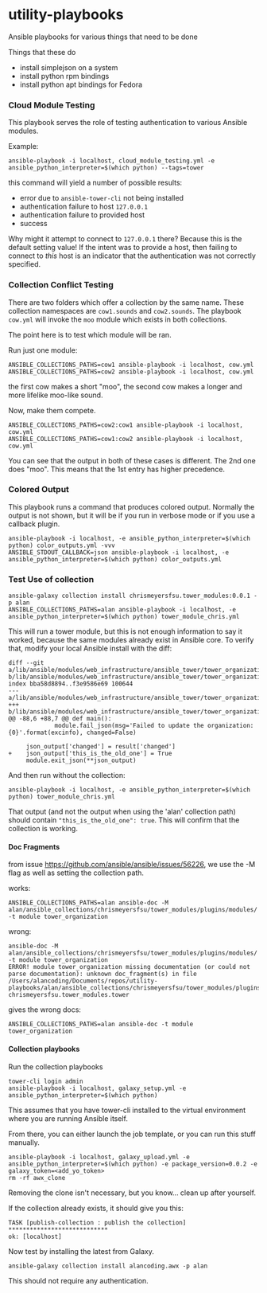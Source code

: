 # utility-playbooks
Ansible playbooks for various things that need to be done

Things that these do

 - install simplejson on a system
 - install python rpm bindings
 - install python apt bindings for Fedora

### Cloud Module Testing

This playbook serves the role of testing authentication to various
Ansible modules.

Example:

```
ansible-playbook -i localhost, cloud_module_testing.yml -e ansible_python_interpreter=$(which python) --tags=tower
```

this command will yield a number of possible results:

 - error due to `ansible-tower-cli` not being installed
 - authentication failure to host `127.0.0.1`
 - authentication failure to provided host
 - success

Why might it attempt to connect to `127.0.0.1` there? Because this is the
default setting value! If the intent was to provide a host, then failing
to connect to _this_ host is an indicator that the authentication was
not correctly specified.

### Collection Conflict Testing

There are two folders which offer a collection by the same name.
These collection namespaces are `cow1.sounds` and `cow2.sounds`.
The playbook `cow.yml` will invoke the `moo` module which exists in
both collections.

The point here is to test which module will be ran.

Run just one module:

```
ANSIBLE_COLLECTIONS_PATHS=cow1 ansible-playbook -i localhost, cow.yml
ANSIBLE_COLLECTIONS_PATHS=cow2 ansible-playbook -i localhost, cow.yml
```

the first cow makes a short "moo", the second cow makes a longer and
more lifelike moo-like sound.

Now, make them compete.

```
ANSIBLE_COLLECTIONS_PATHS=cow2:cow1 ansible-playbook -i localhost, cow.yml
ANSIBLE_COLLECTIONS_PATHS=cow1:cow2 ansible-playbook -i localhost, cow.yml
```

You can see that the output in both of these cases is different.
The 2nd one does "moo".
This means that the 1st entry has higher precedence.

### Colored Output

This playbook runs a command that produces colored output.
Normally the output is not shown, but it will be if you run in
verbose mode or if you use a callback plugin.

```
ansible-playbook -i localhost, -e ansible_python_interpreter=$(which python) color_outputs.yml -vvv
ANSIBLE_STDOUT_CALLBACK=json ansible-playbook -i localhost, -e ansible_python_interpreter=$(which python) color_outputs.yml
```

### Test Use of collection

```
ansible-galaxy collection install chrismeyersfsu.tower_modules:0.0.1 -p alan
ANSIBLE_COLLECTIONS_PATHS=alan ansible-playbook -i localhost, -e ansible_python_interpreter=$(which python) tower_module_chris.yml
```

This will run a tower module, but this is not enough information to say it worked,
because the same modules already exist in Ansible core. To verify that, modify
your local Ansible install with the diff:

```
diff --git a/lib/ansible/modules/web_infrastructure/ansible_tower/tower_organization.py b/lib/ansible/modules/web_infrastructure/ansible_tower/tower_organization.py
index bba58d8894..f3e9586e69 100644
--- a/lib/ansible/modules/web_infrastructure/ansible_tower/tower_organization.py
+++ b/lib/ansible/modules/web_infrastructure/ansible_tower/tower_organization.py
@@ -88,6 +88,7 @@ def main():
             module.fail_json(msg='Failed to update the organization: {0}'.format(excinfo), changed=False)

     json_output['changed'] = result['changed']
+    json_output['this_is_the_old_one'] = True
     module.exit_json(**json_output)
```

And then run without the collection:

```
ansible-playbook -i localhost, -e ansible_python_interpreter=$(which python) tower_module_chris.yml
```

That output (and not the output when using the 'alan' collection path) should
contain `"this_is_the_old_one": true`.
This will confirm that the collection is working.

#### Doc Fragments

from issue https://github.com/ansible/ansible/issues/56226, we use the -M flag
as well as setting the collection path.

works:

```
ANSIBLE_COLLECTIONS_PATHS=alan ansible-doc -M alan/ansible_collections/chrismeyersfsu/tower_modules/plugins/modules/ -t module tower_organization
```

wrong:

```
ansible-doc -M alan/ansible_collections/chrismeyersfsu/tower_modules/plugins/modules/ -t module tower_organization
ERROR! module tower_organization missing documentation (or could not parse documentation): unknown doc_fragment(s) in file /Users/alancoding/Documents/repos/utility-playbooks/alan/ansible_collections/chrismeyersfsu/tower_modules/plugins/modules/tower_organization.py: chrismeyersfsu.tower_modules.tower
```

gives the wrong docs:

```
ANSIBLE_COLLECTIONS_PATHS=alan ansible-doc -t module tower_organization
```

#### Collection playbooks

Run the collection playbooks

```
tower-cli login admin
ansible-playbook -i localhost, galaxy_setup.yml -e ansible_python_interpreter=$(which python)
```

This assumes that you have tower-cli installed to the virtual environment
where you are running Ansible itself.

From there, you can either launch the job template, or you can run this stuff
manually.

```
ansible-playbook -i localhost, galaxy_upload.yml -e ansible_python_interpreter=$(which python) -e package_version=0.0.2 -e galaxy_token=<add_yo_token>
rm -rf awx_clone
```

Removing the clone isn't necessary, but you know... clean up after yourself.

If the collection already exists, it should give you this:

```
TASK [publish-collection : publish the collection] ****************************
ok: [localhost]
```

Now test by installing the latest from Galaxy.

```
ansible-galaxy collection install alancoding.awx -p alan
```

This should not require any authentication.
